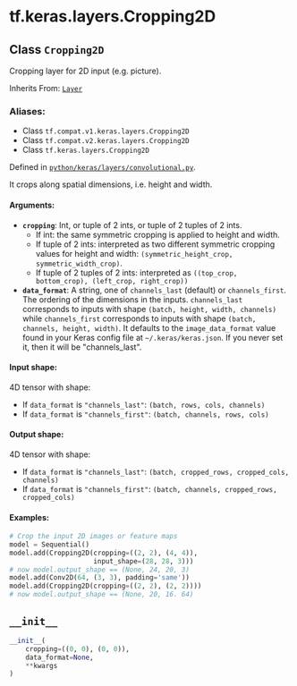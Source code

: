 <div itemscope itemtype="http://developers.google.com/ReferenceObject">
<meta itemprop="name" content="tf.keras.layers.Cropping2D" />
<meta itemprop="path" content="Stable" />
<meta itemprop="property" content="__init__"/>
</div>

# tf.keras.layers.Cropping2D

## Class `Cropping2D`

Cropping layer for 2D input (e.g. picture).

Inherits From: [`Layer`](../../../tf/keras/layers/Layer.md)

### Aliases:

* Class `tf.compat.v1.keras.layers.Cropping2D`
* Class `tf.compat.v2.keras.layers.Cropping2D`
* Class `tf.keras.layers.Cropping2D`



Defined in [`python/keras/layers/convolutional.py`](/code/stable/tensorflow/python/keras/layers/convolutional.py).

<!-- Placeholder for "Used in" -->

It crops along spatial dimensions, i.e. height and width.

#### Arguments:


* <b>`cropping`</b>: Int, or tuple of 2 ints, or tuple of 2 tuples of 2 ints.
  - If int: the same symmetric cropping
    is applied to height and width.
  - If tuple of 2 ints:
    interpreted as two different
    symmetric cropping values for height and width:
    `(symmetric_height_crop, symmetric_width_crop)`.
  - If tuple of 2 tuples of 2 ints:
    interpreted as
    `((top_crop, bottom_crop), (left_crop, right_crop))`
* <b>`data_format`</b>: A string,
  one of `channels_last` (default) or `channels_first`.
  The ordering of the dimensions in the inputs.
  `channels_last` corresponds to inputs with shape
  `(batch, height, width, channels)` while `channels_first`
  corresponds to inputs with shape
  `(batch, channels, height, width)`.
  It defaults to the `image_data_format` value found in your
  Keras config file at `~/.keras/keras.json`.
  If you never set it, then it will be "channels_last".


#### Input shape:

4D tensor with shape:
- If `data_format` is `"channels_last"`:
  `(batch, rows, cols, channels)`
- If `data_format` is `"channels_first"`:
  `(batch, channels, rows, cols)`



#### Output shape:

4D tensor with shape:
- If `data_format` is `"channels_last"`:
  `(batch, cropped_rows, cropped_cols, channels)`
- If `data_format` is `"channels_first"`:
  `(batch, channels, cropped_rows, cropped_cols)`



#### Examples:



```python
# Crop the input 2D images or feature maps
model = Sequential()
model.add(Cropping2D(cropping=((2, 2), (4, 4)),
                     input_shape=(28, 28, 3)))
# now model.output_shape == (None, 24, 20, 3)
model.add(Conv2D(64, (3, 3), padding='same'))
model.add(Cropping2D(cropping=((2, 2), (2, 2))))
# now model.output_shape == (None, 20, 16. 64)
```

<h2 id="__init__"><code>__init__</code></h2>

``` python
__init__(
    cropping=((0, 0), (0, 0)),
    data_format=None,
    **kwargs
)
```






